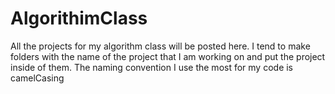 # AlgorithimClass
All the projects for my algorithm class will be posted here.
I tend to make folders with the name of the project that I am working on and put the project inside of them.  The naming convention I use the most for my code is camelCasing
